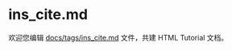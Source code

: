 ins_cite.md
===

欢迎您编辑 <a target="__blank" href="https://github.com/jaywcjlove/html-tutorial/blob/main/docs/tags/ins_cite.md">docs/tags/ins_cite.md</a> 文件，共建 HTML Tutorial 文档。
